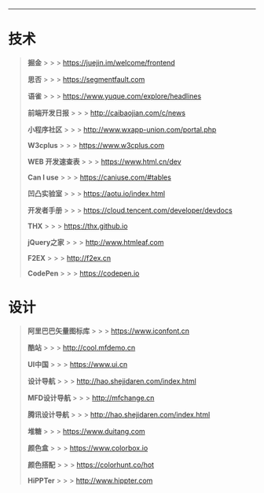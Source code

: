[title]: # (安利一些我收藏的网站)
[date]: # (2019-08-06 &nbsp; 14:20:52)
[categories]: # (安利)
[description]: # (给大家推荐一些我收藏夹里的网站。<br> 幸福，是拿来分享的。)
[image]: # (https://i.loli.net/2019/08/20/nvE9VFbAgptoJmk.jpg)

---

# 技术

> **掘金** > > > https://juejin.im/welcome/frontend
>
> **思否** > > > https://segmentfault.com
>
> **语雀** > > > https://www.yuque.com/explore/headlines
>
> **前端开发日报** > > > http://caibaojian.com/c/news
>
> **小程序社区** > > > http://www.wxapp-union.com/portal.php
>
> **W3cplus** > > > https://www.w3cplus.com
>
> **WEB 开发速查表** > > > https://www.html.cn/dev
>
> **Can I use** > > > https://caniuse.com/#tables
>
> **凹凸实验室** > > > https://aotu.io/index.html
>
> **开发者手册** > > > https://cloud.tencent.com/developer/devdocs
>
> **THX** > > > https://thx.github.io
>
> **jQuery之家** > > > http://www.htmleaf.com
>
> **F2EX** > > > http://f2ex.cn
>
> **CodePen** > > > https://codepen.io
>


# 设计

> **阿里巴巴矢量图标库** > > > https://www.iconfont.cn
>
> **酷站** > > > http://cool.mfdemo.cn
>
> **UI中国** > > > https://www.ui.cn
>
> **设计导航** > > > http://hao.shejidaren.com/index.html
>
> **MFD设计导航** > > > http://mfchange.cn
>
> **腾讯设计导航** > > > http://hao.shejidaren.com/index.html
>
> **堆糖** > > > https://www.duitang.com
>
> **颜色盒** > > > https://www.colorbox.io
>
> **颜色搭配** > > > https://colorhunt.co/hot
>
> **HiPPTer** > > > http://www.hippter.com
>